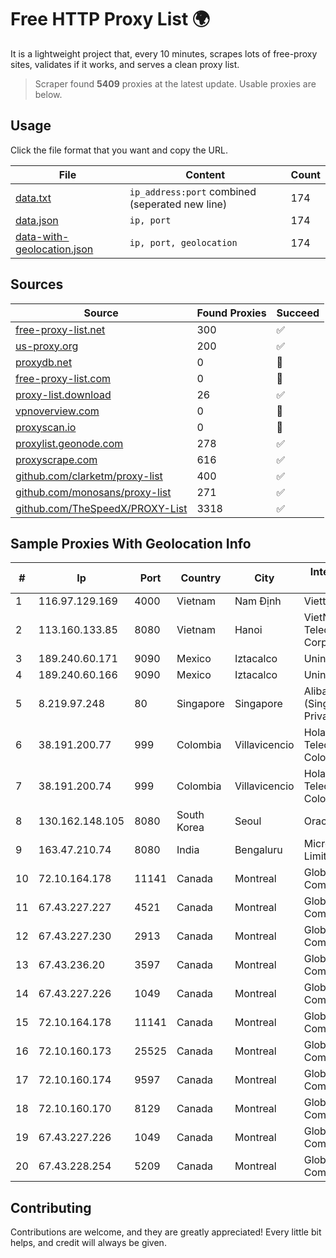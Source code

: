 
# Free HTTP Proxy List 🌍

It is a lightweight project that, every 10 minutes, scrapes lots of free-proxy sites, validates if it works, and serves a clean proxy list.


> Scraper found **5409** proxies at the latest update. Usable proxies are below.

## Usage

Click the file format that you want and copy the URL.


|File|Content|Count|
|----|-------|-----|
|[data.txt](https://raw.githubusercontent.com/themiralay/Proxy-List-World/master/data.txt)|`ip_address:port` combined (seperated new line)|174|
|[data.json](https://raw.githubusercontent.com/themiralay/Proxy-List-World/master/data.json)|`ip, port`|174|
|[data-with-geolocation.json](https://raw.githubusercontent.com/themiralay/Proxy-List-World/master/data-with-geolocation.json)|`ip, port, geolocation`|174|

## Sources

|Source|Found Proxies|Succeed|
|------|-------------|-------|
|[free-proxy-list.net](https://free-proxy-list.net)|300|✅|
|[us-proxy.org](https://www.us-proxy.org)|200|✅|
|[proxydb.net](http://proxydb.net)|0|🚫|
|[free-proxy-list.com](https://free-proxy-list.com/?page=&port=&type%5B%5D=http&type%5B%5D=https&up_time=0&search=Search)|0|🚫|
|[proxy-list.download](https://www.proxy-list.download/HTTP)|26|✅|
|[vpnoverview.com](https://vpnoverview.com/privacy/anonymous-browsing/free-proxy-servers)|0|🚫|
|[proxyscan.io](https://www.proxyscan.io)|0|🚫|
|[proxylist.geonode.com](https://proxylist.geonode.com/api/proxy-list?limit=300&page=1&sort_by=lastChecked&sort_type=desc&protocols=http,https)|278|✅|
|[proxyscrape.com](https://api.proxyscrape.com/v2/?request=displayproxies&protocol=http&timeout=10000&country=all&ssl=all&anonymity=all)|616|✅|
|[github.com/clarketm/proxy-list](https://raw.githubusercontent.com/clarketm/proxy-list/master/proxy-list-raw.txt)|400|✅|
|[github.com/monosans/proxy-list](https://raw.githubusercontent.com/monosans/proxy-list/main/proxies/http.txt)|271|✅|
|[github.com/TheSpeedX/PROXY-List](https://raw.githubusercontent.com/TheSpeedX/PROXY-List/master/http.txt)|3318|✅|


## Sample Proxies With Geolocation Info

|#|Ip|Port|Country|City|Internet Service Provider|
|-|--|----|-------|----|-------------------------|
|1|116.97.129.169|4000|Vietnam|Nam Định|Viettel Corporation|
|2|113.160.133.85|8080|Vietnam|Hanoi|VietNam Post and Telecom Corporation|
|3|189.240.60.171|9090|Mexico|Iztacalco|Uninet S.A. de C.V.|
|4|189.240.60.166|9090|Mexico|Iztacalco|Uninet S.A. de C.V.|
|5|8.219.97.248|80|Singapore|Singapore|Alibaba Cloud (Singapore) Private Limited|
|6|38.191.200.77|999|Colombia|Villavicencio|Hola Telecomunicacines Colombia S.A.S|
|7|38.191.200.74|999|Colombia|Villavicencio|Hola Telecomunicacines Colombia S.A.S|
|8|130.162.148.105|8080|South Korea|Seoul|Oracle Corporation|
|9|163.47.210.74|8080|India|Bengaluru|Microsense Pvt. Limited|
|10|72.10.164.178|11141|Canada|Montreal|GloboTech Communications|
|11|67.43.227.227|4521|Canada|Montreal|GloboTech Communications|
|12|67.43.227.230|2913|Canada|Montreal|GloboTech Communications|
|13|67.43.236.20|3597|Canada|Montreal|GloboTech Communications|
|14|67.43.227.226|1049|Canada|Montreal|GloboTech Communications|
|15|72.10.164.178|11141|Canada|Montreal|GloboTech Communications|
|16|72.10.160.173|25525|Canada|Montreal|GloboTech Communications|
|17|72.10.160.174|9597|Canada|Montreal|GloboTech Communications|
|18|72.10.160.170|8129|Canada|Montreal|GloboTech Communications|
|19|67.43.227.226|1049|Canada|Montreal|GloboTech Communications|
|20|67.43.228.254|5209|Canada|Montreal|GloboTech Communications|



## Contributing

Contributions are welcome, and they are greatly appreciated! Every
little bit helps, and credit will always be given.

